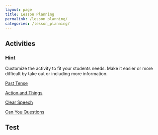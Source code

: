 ```yaml
---
layout: page
title: Lesson Planning
permalink: /lesson_planning/
categories: /lesson_planning/
---
```


<h2>Activities</h2>

<div class="hint">
<h3> Hint </h3>
Customize the activity to fit your students needs. Make it easier or more difficult by take out or including more information.
</div>

<a class="iconLink"  href="/lesson_planning/activities/past_tense_boardgame.html">Past Tense</a>

<a class="iconLink"  href="/lesson_planning/activities/action_and_things/action_and_things.html">Action and Things</a>

<a class="iconLink"  href="/lesson_planning/activities/clear_speech/clear_speech.html">Clear Speech</a>

<a class="iconLink"  href="/lesson_planning/activities/can_you/can_you.html">Can You Questions</a>


<h2> Test </h2>